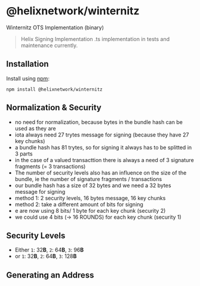 # @helixnetwork/winternitz

Winternitz OTS Implementation (binary)

> Helix Signing Implementation .ts implementation in tests and maintenance currently.

## Installation

Install using [npm](https://www.npmjs.org/):
```
npm install @helixnetwork/winternitz
```

## Normalization & Security
- no need for normalization, because bytes in the bundle hash can be used as they are
- iota always need 27 trytes message for signing (because they have 27 key chunks)
- a bundle hash has 81 trytes, so for signing it always has to be splitted in 3 parts
- in the case of a valued transacttion there is always a need of 3 signature fragments (= 3 transactions)
- The number of security levels also has an influence on the size of the bundle, ie the number of signature fragments / transactions
- our bundle hash has a size of 32 bytes and we need a 32 bytes message for signing
- method 1: 2 security levels, 16 bytes message, 16 key chunks
- method 2: take a different amount of bits for signing
- e are now using 8 bits/ 1 byte for each key chunk (security 2)
- we could use 4 bits (-> 16 ROUNDS) for each key chunk (security 1)
## Security Levels
- Either `1`: 32**B**, `2`: 64**B**, `3`: 96**B**
- or `1`: 32**B**, `2`: 64**B**, `3`: 128**B**

## Generating an Address
